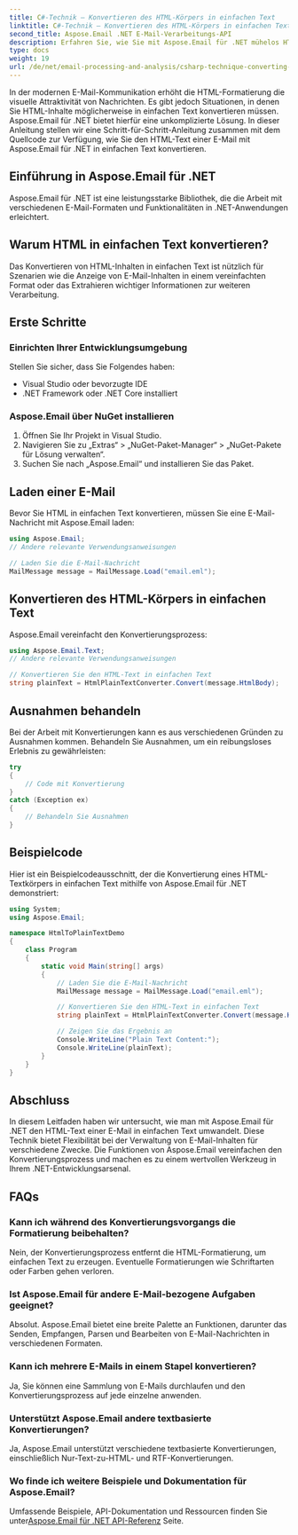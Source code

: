 ```yaml
---
title: C#-Technik – Konvertieren des HTML-Körpers in einfachen Text
linktitle: C#-Technik – Konvertieren des HTML-Körpers in einfachen Text
second_title: Aspose.Email .NET E-Mail-Verarbeitungs-API
description: Erfahren Sie, wie Sie mit Aspose.Email für .NET mühelos HTML-E-Mail-Inhalte in einfachen Text konvertieren. Detaillierte Anleitung und Code. Jetzt entdecken!
type: docs
weight: 19
url: /de/net/email-processing-and-analysis/csharp-technique-converting-html-body-to-plain-text/
---
```


In der modernen E-Mail-Kommunikation erhöht die HTML-Formatierung die visuelle Attraktivität von Nachrichten. Es gibt jedoch Situationen, in denen Sie HTML-Inhalte möglicherweise in einfachen Text konvertieren müssen. Aspose.Email für .NET bietet hierfür eine unkomplizierte Lösung. In dieser Anleitung stellen wir eine Schritt-für-Schritt-Anleitung zusammen mit dem Quellcode zur Verfügung, wie Sie den HTML-Text einer E-Mail mit Aspose.Email für .NET in einfachen Text konvertieren.

## Einführung in Aspose.Email für .NET

Aspose.Email für .NET ist eine leistungsstarke Bibliothek, die die Arbeit mit verschiedenen E-Mail-Formaten und Funktionalitäten in .NET-Anwendungen erleichtert.

## Warum HTML in einfachen Text konvertieren?

Das Konvertieren von HTML-Inhalten in einfachen Text ist nützlich für Szenarien wie die Anzeige von E-Mail-Inhalten in einem vereinfachten Format oder das Extrahieren wichtiger Informationen zur weiteren Verarbeitung.

## Erste Schritte

### Einrichten Ihrer Entwicklungsumgebung

Stellen Sie sicher, dass Sie Folgendes haben:
- Visual Studio oder bevorzugte IDE
- .NET Framework oder .NET Core installiert

### Aspose.Email über NuGet installieren

1. Öffnen Sie Ihr Projekt in Visual Studio.
2. Navigieren Sie zu „Extras“ > „NuGet-Paket-Manager“ > „NuGet-Pakete für Lösung verwalten“.
3. Suchen Sie nach „Aspose.Email“ und installieren Sie das Paket.

## Laden einer E-Mail

Bevor Sie HTML in einfachen Text konvertieren, müssen Sie eine E-Mail-Nachricht mit Aspose.Email laden:

```csharp
using Aspose.Email;
// Andere relevante Verwendungsanweisungen

// Laden Sie die E-Mail-Nachricht
MailMessage message = MailMessage.Load("email.eml");
```

## Konvertieren des HTML-Körpers in einfachen Text

Aspose.Email vereinfacht den Konvertierungsprozess:

```csharp
using Aspose.Email.Text;
// Andere relevante Verwendungsanweisungen

// Konvertieren Sie den HTML-Text in einfachen Text
string plainText = HtmlPlainTextConverter.Convert(message.HtmlBody);
```

## Ausnahmen behandeln

Bei der Arbeit mit Konvertierungen kann es aus verschiedenen Gründen zu Ausnahmen kommen. Behandeln Sie Ausnahmen, um ein reibungsloses Erlebnis zu gewährleisten:

```csharp
try
{
    // Code mit Konvertierung
}
catch (Exception ex)
{
    // Behandeln Sie Ausnahmen
}
```

## Beispielcode

Hier ist ein Beispielcodeausschnitt, der die Konvertierung eines HTML-Textkörpers in einfachen Text mithilfe von Aspose.Email für .NET demonstriert:

```csharp
using System;
using Aspose.Email;

namespace HtmlToPlainTextDemo
{
    class Program
    {
        static void Main(string[] args)
        {
            // Laden Sie die E-Mail-Nachricht
            MailMessage message = MailMessage.Load("email.eml");

            // Konvertieren Sie den HTML-Text in einfachen Text
            string plainText = HtmlPlainTextConverter.Convert(message.HtmlBody);

            // Zeigen Sie das Ergebnis an
            Console.WriteLine("Plain Text Content:");
            Console.WriteLine(plainText);
        }
    }
}
```

## Abschluss

In diesem Leitfaden haben wir untersucht, wie man mit Aspose.Email für .NET den HTML-Text einer E-Mail in einfachen Text umwandelt. Diese Technik bietet Flexibilität bei der Verwaltung von E-Mail-Inhalten für verschiedene Zwecke. Die Funktionen von Aspose.Email vereinfachen den Konvertierungsprozess und machen es zu einem wertvollen Werkzeug in Ihrem .NET-Entwicklungsarsenal.

## FAQs

### Kann ich während des Konvertierungsvorgangs die Formatierung beibehalten?

Nein, der Konvertierungsprozess entfernt die HTML-Formatierung, um einfachen Text zu erzeugen. Eventuelle Formatierungen wie Schriftarten oder Farben gehen verloren.

### Ist Aspose.Email für andere E-Mail-bezogene Aufgaben geeignet?

Absolut. Aspose.Email bietet eine breite Palette an Funktionen, darunter das Senden, Empfangen, Parsen und Bearbeiten von E-Mail-Nachrichten in verschiedenen Formaten.

### Kann ich mehrere E-Mails in einem Stapel konvertieren?

Ja, Sie können eine Sammlung von E-Mails durchlaufen und den Konvertierungsprozess auf jede einzelne anwenden.

### Unterstützt Aspose.Email andere textbasierte Konvertierungen?

Ja, Aspose.Email unterstützt verschiedene textbasierte Konvertierungen, einschließlich Nur-Text-zu-HTML- und RTF-Konvertierungen.

### Wo finde ich weitere Beispiele und Dokumentation für Aspose.Email?

 Umfassende Beispiele, API-Dokumentation und Ressourcen finden Sie unter[Aspose.Email für .NET API-Referenz](https://reference.aspose.com/email/net) Seite.